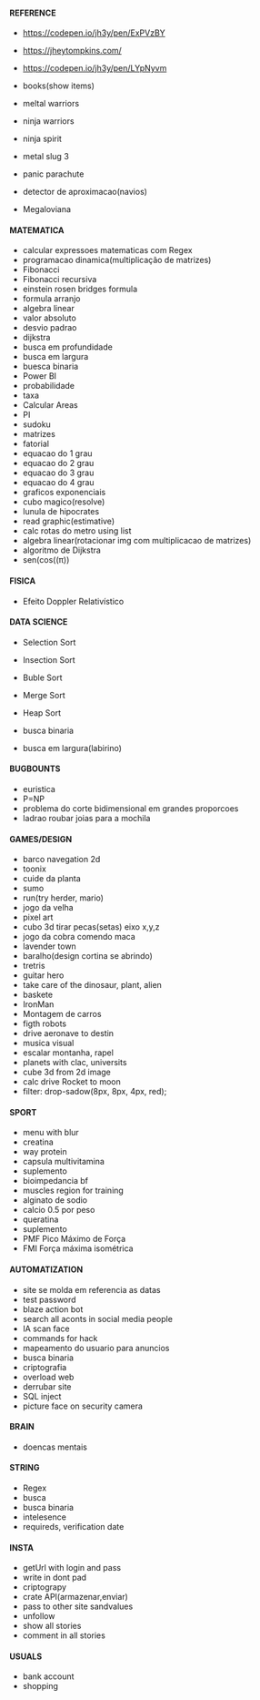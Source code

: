 #### REFERENCE
- https://codepen.io/jh3y/pen/ExPVzBY
- https://jheytompkins.com/
- https://codepen.io/jh3y/pen/LYpNyvm

- books(show items)
- meltal warriors
- ninja warriors
- ninja spirit
- metal slug 3
- panic parachute
- detector de aproximacao(navios)
- Megaloviana

#### MATEMATICA
- calcular expressoes matematicas com Regex
- programacao dinamica(multiplicação de matrizes)
- Fibonacci
- Fibonacci recursiva
- einstein rosen bridges formula
- formula arranjo
- algebra linear
- valor absoluto
- desvio padrao
- dijkstra
- busca em profundidade
- busca em largura
- buesca binaria
- Power BI
- probabilidade
- taxa
- Calcular Areas
- PI
- sudoku
- matrizes
- fatorial
- equacao do 1 grau
- equacao do 2 grau
- equacao do 3 grau
- equacao do 4 grau
- graficos exponenciais
- cubo magico(resolve)
- lunula de hipocrates
- read graphic(estimative)
- calc rotas do metro using list
- algebra linear(rotacionar img com multiplicacao de matrizes)
- algoritmo de Dijkstra
- sen(cos((π))

#### FISICA
- Efeito Doppler Relativístico

#### DATA SCIENCE
- Selection Sort
- Insection Sort
- Buble Sort
- Merge Sort
- Heap Sort
- busca binaria

- busca em largura(labirino)


#### BUGBOUNTS
- euristica
- P=NP
- problema do corte bidimensional em grandes proporcoes
- ladrao roubar joias para a mochila

#### GAMES/DESIGN
- barco navegation 2d
- toonix
- cuide da planta
- sumo
- run(try herder, mario)
- jogo da velha
- pixel art
- cubo 3d tirar pecas(setas) eixo x,y,z
- jogo da cobra comendo maca
- lavender town
- baralho(design cortina se abrindo)
- tretris
- guitar hero
- take care of the dinosaur, plant, alien
- baskete
- IronMan
- Montagem de carros
- figth robots
- drive aeronave to destin
- musica visual
- escalar montanha, rapel
- planets with clac, universits
- cube 3d from 2d image
- calc drive Rocket to moon
- filter: drop-sadow(8px, 8px, 4px, red);

#### SPORT
- menu with blur
- creatina
- way protein
- capsula multivitamina
- suplemento
- bioimpedancia bf
- muscles region for training
- alginato de sodio
- calcio 0.5 por peso
- queratina
- suplemento
- PMF Pico Máximo de Força
- FMI Força máxima isométrica

#### AUTOMATIZATION
- site se molda em referencia as datas
- test password
- blaze action bot
- search all aconts in social media people
- IA scan face
- commands for hack
- mapeamento do usuario para anuncios
- busca binaria
- criptografia
- overload web
- derrubar site
- SQL inject
- picture face on security camera

#### BRAIN
- doencas mentais

#### STRING
- Regex
- busca
- busca binaria
- intelesence
- requireds, verification date

#### INSTA
- getUrl with login and pass
- write in dont pad
- criptograpy
- crate API(armazenar,enviar)
- pass to other site sandvalues
- unfollow
- show all stories
- comment in all stories


#### USUALS
- bank account
- shopping 
